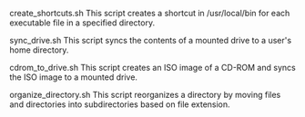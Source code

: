 create_shortcuts.sh This script creates a shortcut in /usr/local/bin for each executable file in a specified directory.

sync_drive.sh This script syncs the contents of a mounted drive to a user's home directory.

cdrom_to_drive.sh This script creates an ISO image of a CD-ROM and syncs the ISO image to a mounted drive.

organize_directory.sh This script reorganizes a directory by moving files and directories into subdirectories based on file extension.
